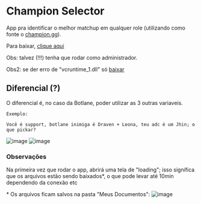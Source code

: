 # Champion Selector
App pra identificar o melhor matchup em qualquer role (utilizando como fonte o [champion.gg](https://champion.gg)).

Para baixar, [clique aqui](https://github.com/guilhermedelyra/champion_selector/raw/main/ChampionSelector.zip)

Obs: talvez (!!!) tenha que rodar como administrador.

Obs2: se der erro de "vcruntime_1.dll" só [baixar](https://www.dll-files.com/vcruntime140_1.dll.html)

## Diferencial (?)

O diferencial é, no caso da Botlane, poder utilizar as 3 outras variaveis.

```
Exemplo:

Você é support, botlane inimiga é Draven + Leona, teu adc é um Jhin; o que pickar?
```
![image](https://user-images.githubusercontent.com/23236957/97100196-9ca25f80-166f-11eb-8c55-97f6b970bd33.png)
![image](https://user-images.githubusercontent.com/23236957/97100202-a88e2180-166f-11eb-8150-db61683b2030.png)

### Observações

Na primeira vez que rodar o app, abrirá uma tela de "loading"; isso significa que os arquivos estão sendo baixados*, o que pode levar até 10min dependendo da conexão etc

\* Os arquivos ficam salvos na pasta "Meus Documentos":
![image](https://user-images.githubusercontent.com/23236957/97100224-facf4280-166f-11eb-9a8d-b1e0dad8c273.png)

